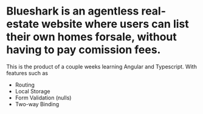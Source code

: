 # Blueshark is an agentless real-estate website where users can list their own homes forsale, without having to pay comission fees. 

This is the product of a couple weeks learning Angular and Typescript. 
With features such as

- Routing
- Local Storage
- Form Validation (nulls)
- Two-way Binding
